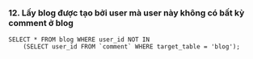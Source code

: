 ### 12. Lấy blog được tạo bởi user mà user này không có bất kỳ comment ở blog
```mysql
SELECT * FROM blog WHERE user_id NOT IN 
	(SELECT user_id FROM `comment` WHERE target_table = 'blog');
```
